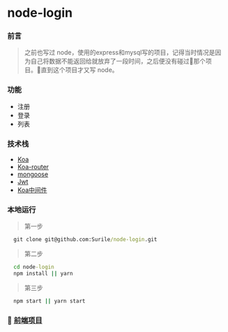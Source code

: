 # node-login

 ### 前言

 > 之前也写过 node，使用的express和mysql写的项目，记得当时情况是因为自己将数据不能返回给就放弃了一段时间，之后便没有碰过那个项目。直到这个项目才又写 node。

### 功能

  + 注册
  + 登录
  + 列表

### 技术栈

  + [Koa](https://github.com/koajs/koa)
  + [Koa-router](https://github.com/alexmingoia/koa-router)
  + [mongoose](https://github.com/Automattic/mongoose)
  + [Jwt](https://github.com/auth0/node-jsonwebtoken)
  + [Koa中间件]()

### 本地运行

 > 第一步

  ````cmd
    git clone git@github.com:Surile/node-login.git
  ````

  > 第二步

  ````cmd
    cd node-login
    npm install || yarn
  ````

  > 第三步

  ````cmd
    npm start || yarn start
  ````


###  [前端项目](https://github.com/Surile/vue-login)

